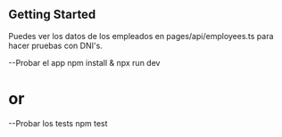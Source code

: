 ## Getting Started

Puedes ver los datos de los empleados en pages/api/employees.ts para hacer pruebas con DNI's.

--Probar el app
npm install & npx run dev

# or

--Probar los tests
npm test
